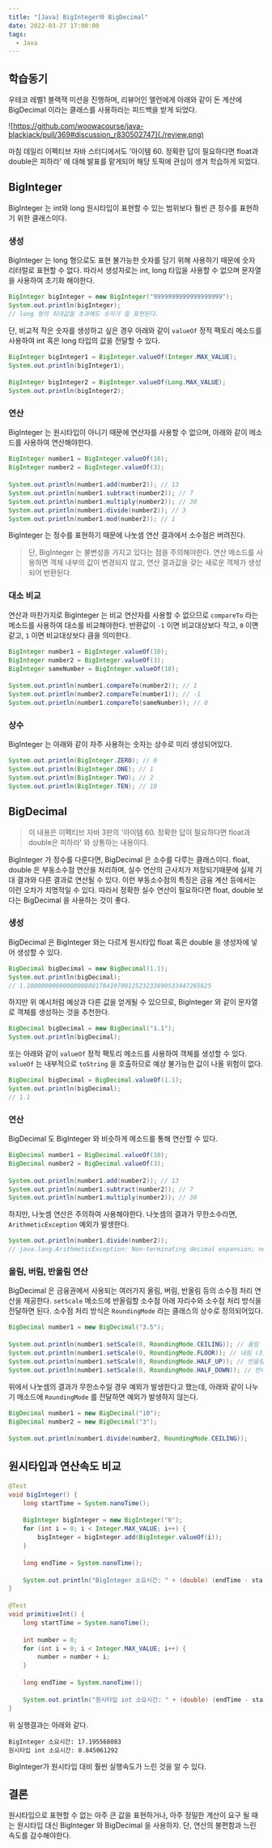 ```yaml
---
title: "[Java] BigInteger와 BigDecimal"
date: 2022-03-27 17:00:00
tags:
  - Java
---
```


## 학습동기

우테코 레벨1 블랙잭 미션을 진행하며, 리뷰어인 앨런에게 아래와 같이 돈 계산에 BigDecimal 이라는 클래스를 사용하라는 피드백을 받게 되었다.

![https://github.com/woowacourse/java-blackjack/pull/369#discussion_r830502747](./review.png)

마침 데일리 이펙티브 자바 스터디에서도 '아이템 60. 정확한 답이 필요하다면 float과 double은 피하라' 에 대해 발표를 맡게되어 해당 토픽에 관심이 생겨 학습하게 되었다.

## BigInteger

BigInteger 는 int와 long 원시타입이 표현할 수 있는 범위보다 훨씬 큰 정수를 표현하기 위한 클래스이다.

### 생성

BigInteger 는 long 형으로도 표현 불가능한 숫자를 담기 위해 사용하기 때문에 숫자 리터럴로 표현할 수 없다. 따라서 생성자로는 int, long 타입을 사용할 수 없으며 문자열을 사용하여 초기화 해야한다.

```java
BigInteger bigInteger = new BigInteger("9999999999999999999");
System.out.println(bigInteger);
// long 형의 최대값을 초과해도 숫자가 잘 표현된다.
```

단, 비교적 작은 숫자를 생성하고 싶은 경우 아래와 같이 `valueOf` 정적 팩토리 메소드를 사용하여 int 혹은 long 타입의 값을 전달할 수 있다.

```java
BigInteger bigInteger1 = BigInteger.valueOf(Integer.MAX_VALUE);
System.out.println(bigInteger1);

BigInteger bigInteger2 = BigInteger.valueOf(Long.MAX_VALUE);
System.out.println(bigInteger2);
```

### 연산

BigInteger 는 원시타입이 아니기 때문에 연산자를 사용할 수 없으며, 아래와 같이 메소드를 사용하여 연산해야한다.

```java
BigInteger number1 = BigInteger.valueOf(10);
BigInteger number2 = BigInteger.valueOf(3);

System.out.println(number1.add(number2)); // 13
System.out.println(number1.subtract(number2)); // 7
System.out.println(number1.multiply(number2)); // 30
System.out.println(number1.divide(number2)); // 3
System.out.println(number1.mod(number2)); // 1
```

BigInteger 는 정수를 표현하기 때문에 나눗셈 연산 결과에서 소수점은 버려진다.

> 단, BigInteger 는 불변성을 가지고 있다는 점을 주의해야한다. 연산 메소드를 사용하면 객체 내부의 값이 변경되지 않고, 연산 결과값을 갖는 새로운 객체가 생성되어 반환된다.

### 대소 비교

연산과 마찬가지로 BigInteger 는 비교 연산자를 사용할 수 없으므로 `compareTo` 라는 메소드를 사용하여 대소를 비교해야한다. 반환값이 `-1` 이면 비교대상보다 작고, `0` 이면 같고, `1` 이면 비교대상보다 큼을 의미한다.

```java
BigInteger number1 = BigInteger.valueOf(10);
BigInteger number2 = BigInteger.valueOf(3);
BigInteger sameNumber = BigInteger.valueOf(10);

System.out.println(number1.compareTo(number2)); // 1
System.out.println(number2.compareTo(number1)); // -1
System.out.println(number1.compareTo(sameNumber)); // 0
```

### 상수

BigInteger 는 아래와 같이 자주 사용하는 숫자는 상수로 미리 생성되어있다.

```java
System.out.println(BigInteger.ZERO); // 0
System.out.println(BigInteger.ONE); // 1
System.out.println(BigInteger.TWO); // 2
System.out.println(BigInteger.TEN); // 10
```

## BigDecimal

> 이 내용은 이펙티브 자바 3판의 '아이템 60. 정확한 답이 필요하다면 float과 double은 피하라' 와 상통하는 내용이다.

BigInteger 가 정수를 다룬다면, BigDecimal 은 소수를 다루는 클래스이다. float, double 은 부동소수점 연산을 처리하며, 실수 연산의 근사치가 저장되기때문에 실제 기대 결과와 다른 결과로 연산될 수 있다. 이런 부동소수점의 특징은 금융 계산 등에서는 이런 오차가 치명적일 수 있다. 따라서 정확한 실수 연산이 필요하다면 float, double 보다는 BigDecimal 을 사용하는 것이 좋다.

### 생성

BigDecimal 은 BigInteger 와는 다르게 원시타입 float 혹은 double 을 생성자에 넣어 생성할 수 있다.

```java
BigDecimal bigDecimal = new BigDecimal(1.1);
System.out.println(bigDecimal);
// 1.100000000000000088817841970012523233890533447265625
```

하지만 위 예시처럼 예상과 다른 값을 얻게될 수 있으므로, BigInteger 와 같이 문자열로 객체를 생성하는 것을 추천한다.

```java
BigDecimal bigDecimal = new BigDecimal("1.1");
System.out.println(bigDecimal);
```

또는 아래와 같이 `valueOf` 정적 팩토리 메소드를 사용하여 객체를 생성할 수 있다. `valueOf` 는 내부적으로 `toString` 을 호출하므로 예상 불가능한 값이 나올 위험이 없다.

```java
BigDecimal bigDecimal = BigDecimal.valueOf(1.1);
System.out.println(bigDecimal);
// 1.1
```

### 연산

BigDecimal 도 BigInteger 와 비슷하게 메소드를 통해 연산할 수 있다.

```java
BigDecimal number1 = BigDecimal.valueOf(10);
BigDecimal number2 = BigDecimal.valueOf(3);

System.out.println(number1.add(number2)); // 13
System.out.println(number1.subtract(number2)); // 7
System.out.println(number1.multiply(number2)); // 30
```

하지만, 나눗셈 연산은 주의하여 사용해야한다. 나눗셈의 결과가 무한소수라면, `ArithmeticException` 예외가 발생한다.

```java
System.out.println(number1.divide(number2));
// java.lang.ArithmeticException: Non-terminating decimal expansion; no exact representable decimal result.
```

### 올림, 버림, 반올림 연산

BigDecimal 은 금융권에서 사용되는 여러가지 올림, 버림, 반올림 등의 소수점 처리 연산을 제공한다. `setScale` 메소드에 반올림할 소수점 아래 자리수와 소수점 처리 방식을 전달하면 된다. 소수점 처리 방식은 `RoundingMode` 라는 클래스의 상수로 정의되어있다.

```java
BigDecimal number1 = new BigDecimal("3.5");

System.out.println(number1.setScale(0, RoundingMode.CEILING)); // 올림 (4)
System.out.println(number1.setScale(0, RoundingMode.FLOOR)); // 내림 (3)
System.out.println(number1.setScale(0, RoundingMode.HALF_UP)); // 반올림 (4)
System.out.println(number1.setScale(0, RoundingMode.HALF_DOWN)); // 반내림 (3)
```

위에서 나눗셈의 결과가 무한소수일 경우 예외가 발생한다고 했는데, 아래와 같이 나누기 메소드에 `RoundingMode` 를 전달하면 예외가 발생하지 않는다.

```java
BigDecimal number1 = new BigDecimal("10");
BigDecimal number2 = new BigDecimal("3");

System.out.println(number1.divide(number2, RoundingMode.CEILING));
```

## 원시타입과 연산속도 비교

```java
@Test
void bigInteger() {
    long startTime = System.nanoTime();

    BigInteger bigInteger = new BigInteger("0");
    for (int i = 0; i < Integer.MAX_VALUE; i++) {
        bigInteger = bigInteger.add(BigInteger.valueOf(i));
    }

    long endTime = System.nanoTime();

    System.out.println("BigInteger 소요시간: " + (double) (endTime - startTime) / 1_000_000_000);
}

@Test
void primitiveInt() {
    long startTime = System.nanoTime();

    int number = 0;
    for (int i = 0; i < Integer.MAX_VALUE; i++) {
        number = number + i;
    }

    long endTime = System.nanoTime();

    System.out.println("원시타입 int 소요시간: " + (double) (endTime - startTime) / 1_000_000_000);
}
```

위 실행결과는 아래와 같다.

```
BigInteger 소요시간: 17.195568083
원시타입 int 소요시간: 0.845061292
```

BigInteger가 원시타입 대비 훨씬 실행속도가 느린 것을 알 수 있다.

## 결론

원시타입으로 표현할 수 없는 아주 큰 값을 표현하거나, 아주 정밀한 계산이 요구 될 때는 원시타입 대신 BigInteger 와 BigDecimal 을 사용하자. 단, 연산의 불편함과 느린 속도를 감수해야한다.

